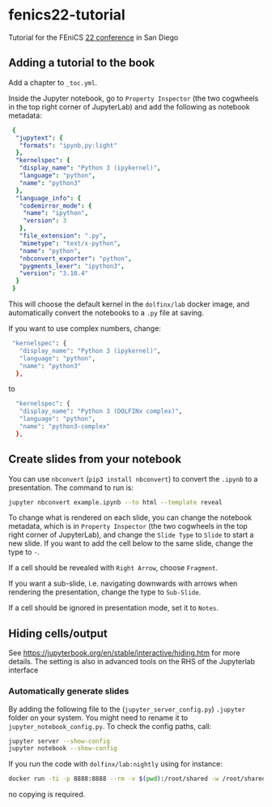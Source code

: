 # fenics22-tutorial

Tutorial for the FEniCS [22 conference](https://fenicsproject.org/fenics-2022/) in San Diego


## Adding a tutorial to the book

Add a chapter to `_toc.yml`.

Inside the Jupyter notebook, go to `Property Inspector` (the two cogwheels in the top right corner of JupyterLab)
and add the following as notebook metadata:
```yml
 {
  "jupytext": {
   "formats": "ipynb,py:light"
  },
  "kernelspec": {
   "display_name": "Python 3 (ipykernel)",
   "language": "python",
   "name": "python3"
  },
  "language_info": {
   "codemirror_mode": {
    "name": "ipython",
    "version": 3
   },
   "file_extension": ".py",
   "mimetype": "text/x-python",
   "name": "python",
   "nbconvert_exporter": "python",
   "pygments_lexer": "ipython3",
   "version": "3.10.4"
  }
 }
```
This will choose the default kernel in the `dolfinx/lab` docker image, and automatically convert the notebooks to a `.py` file at saving.

If you want to use complex numbers, change:
```bash
 "kernelspec": {
   "display_name": "Python 3 (ipykernel)",
   "language": "python",
   "name": "python3"
  },
```
to
```bash
  "kernelspec": {
   "display_name": "Python 3 (DOLFINx complex)",
   "language": "python",
   "name": "python3-complex"
  },
```


## Create slides from your notebook

You can use `nbconvert` (`pip3 install nbconvert`) to convert the `.ipynb` to a presentation.
The command to run is:
```bash
jupyter nbconvert example.ipynb --to html --template reveal
```

To change what is rendered on each slide, you can change the notebook metadata,
which is in `Property Inspector` (the two cogwheels in the top right corner of JupyterLab), and change the `Slide Type` to `Slide` to start a new slide. If you want to add the cell below to the same slide, change the type to `-`.

If a cell should be revealed with `Right Arrow`, choose `Fragment`.

If you want a sub-slide, i.e. navigating downwards with arrows when rendering the presentation, change the type to `Sub-Slide`.

If a cell should be ignored in presentation mode, set it to `Notes`.

## Hiding cells/output
See https://jupyterbook.org/en/stable/interactive/hiding.htm for more details. The setting is also in advanced tools on the RHS of the Jupyterlab interface
### Automatically generate slides
By adding the following file to the (`jupyter_server_config.py`) `.jupyter` folder on your system. 
You might need to rename it to `jupyter_notebook_config.py`.
To check the config paths, call:
```bash
jupyter server --show-config
jupyter notebook --show-config
```

If you run the code with `dolfinx/lab:nightly` using for instance:
```bash
docker run -ti -p 8888:8888 --rm -v $(pwd):/root/shared -w /root/shared dokken92/dolfinx_custom:15072022
```
no copying is required.
